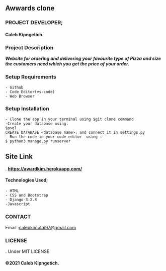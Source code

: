 ## Awwards clone
### PROJECT DEVELOPER;
 #### Caleb Kipngetich.

### Project Description
 ***Website for ordering and delivering your favourite type of Pizza and size the customers need which you get the price of your order.***


### Setup Requirements
    - Github
    - Code Editor(vs-code)
    - Web Browser

### Setup Installation 
    - Clone the app in your terminal using $git clone command
    -Create your database using:
    $psql
    CREATE DATABASE <database name>; and connect it in settings.py
    - Run the code in your code editor  using :
    $ python3 manage.py runserver
## Site Link
. **https://awardkim.herokuapp.com/**

#### Technologies Used;
    - HTML
    - CSS and Bootstrap 
    - Django-3.2.8
    -Javascript

### CONTACT
 Email :calebkimutai97@gmail.com

 ### LICENSE
 . Under MIT LICENSE
#### &copy;2021 Caleb Kipngetich.